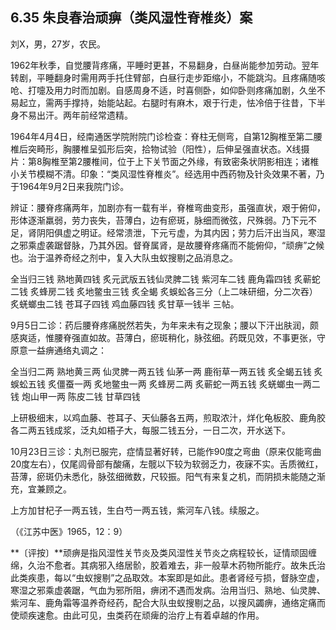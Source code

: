 ## 6.35 朱良春治顽痹（类风湿性脊椎炎）案

刘X，男，27岁，农民。

1962年秋季，自觉腰背疼痛，平睡时更甚，不易翻身，白昼尚能参加劳动。翌年转剧，平睡翻身时需用两手托住臂部，白昼行走步距缩小，不能跳沟。且疼痛随咳呛、打嚏及用力时而加剧。自感周身不适，时喜侧卧，如仰卧则疼痛加剧，久坐不易起立，需两手撑持，始能站起。右腿时有麻木，艰于行走，怯冷倍于往昔，下半身不易出汗。两年前经常遗精。

1964年4月4日，经南通医学院附院门诊检查：脊柱无侧弯，自第12胸椎至第二腰椎后突畸形，胸腰椎呈弧形后突，拾物试验（阳性），后伸呈强直状态。X线摄片：第8胸椎至第2腰椎间，位于上下关节面之外缘，有致密条状阴影相连；诸椎小关节模糊不清。印象：“类风湿性脊椎炎”。经选用中西药物及针灸效果不著，乃于1964年9月2日来我院门诊。

辨证：腰脊疼痛两年，加剧亦有一载有半，脊椎弯曲变形，虽强直状，艰于俯仰，形体逐渐羸弱，劳力丧失，苔薄白，边有瘀斑，脉细而微弦，尺殊弱。乃下元不足，肾阴阳俱虚之明证。经常溃泄，下元亏虚，为其内因；劳力后汗出当风，寒湿之邪乘虚袭踞督脉，乃其外因。督脊属肾，是故腰脊疼痛而不能俯仰，“顽痹”之候也。治于温养奇经之剂中，复入大队虫蚁搜剔之品消息之。

全当归三钱 熟地黄四钱 炙元武版五钱仙灵脾二钱 紫河车二钱 鹿角霜四钱 炙蕲蛇二钱 炙蜂房二钱 炙地鳖虫三钱 炙全蝎 炙蜈蚣各三分（上二味研细，分二次吞） 炙蜣螂虫二钱 苍耳子四钱 鸡血藤四钱 炙甘草一钱半 三帖。

9月5日二诊：药后腰脊疼痛脱然若失，为年来未有之现象；腰以下汗出肤润，颇感爽适，惟腰脊强直如故。苔薄白，瘀斑稍化，脉弦细。药既见效，不事更张，守原意一益痹通络丸调之：

全当归二两 熟地黄三两 仙灵脾一两五钱 仙茅一两 鹿衔草一两五钱 炙全蝎五钱 炙蜈蚣五钱 炙僵蚕一两 炙地鳖虫一两 炙蜂房二两 炙蕲蛇一两五钱 炙蜣螂虫一两二钱 炮山甲一两 陈皮二钱 甘草四钱

上研极细末，以鸡血藤、苍耳子、天仙藤各五两，煎取浓汁，烊化龟板胶、鹿角胶各二两五钱成浆，泛丸如梧子大，每服二钱五分，一日二次，开水送下。

10月23日三诊：丸剂已服完，症情显著好转，已能作90度之弯曲（原来仅能弯曲20度左右），仅尾闾骨部有酸痛，左髋以下较为软弱乏力，夜寐不实。舌质微红，苔薄，瘀斑仍未悉化，脉弦细微数，尺较振。阳气有来复之机，而阴损未能随之渐充，宜兼顾之。

上方加甘杞子一两五钱，生白芍一两五钱，紫河车八钱。续服之。

（《江苏中医》1965，12：9）

**〔评按〕**顽痹是指风湿性关节炎及类风湿性关节炎之病程较长，证情顽固缠绵，久治不愈者。其病邪入络居骱，胶着难去，非一般草木药物所能疗。故朱氏治此类疾患，每以“虫蚁搜剔”之品取效。本案即是如此。患者肾经亏损，督脉空虚，寒湿之邪乘虚袭踞，气血为邪所阻，痹闭不遇而发病。治用当归、熟地、仙灵脾、紫河车、鹿角霜等温养奇经药，配合大队虫蚁搜剔之品，以搜风蠲痹，通络定痛而使顽疾速愈。由此可见，虫类药在顽痺的治疗上有着卓越的作用。

